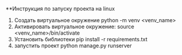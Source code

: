**Инструкция по запуску проекта на linux
1. Создать виртуальное окружение python -m venv <venv_name>
2. Активировать виртуальное окружение: source <venv_name>/bin/activate
3. Установить библиотеки pip install -r requirements.txt
4. запустить проект python manage.py runserver
